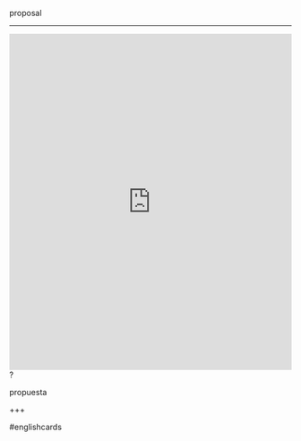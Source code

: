 proposal
___
<iframe src="https://youglish.com/pronounce/proposal/english" style="width:100%; height:600px;" frameborder="0"></iframe>
?

propuesta
<!--SR:!2025-04-06,4,270-->
+++

#englishcards